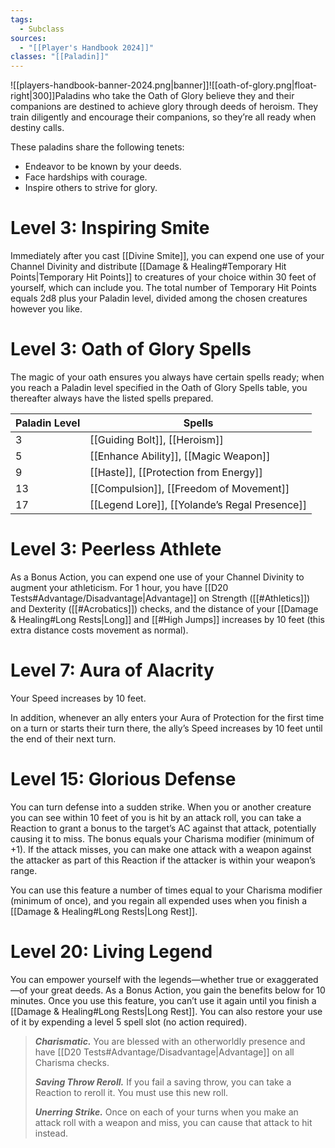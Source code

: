 ```yaml
---
tags:
  - Subclass
sources:
  - "[[Player's Handbook 2024]]"
classes: "[[Paladin]]"
---
```

![[players-handbook-banner-2024.png|banner]]![[oath-of-glory.png|float-right|300]]Paladins who take the Oath of Glory believe they and their companions are destined to achieve glory through deeds of heroism. They train diligently and encourage their companions, so they’re all ready when destiny calls.

These paladins share the following tenets:

- Endeavor to be known by your deeds.
- Face hardships with courage.
- Inspire others to strive for glory.
# Level 3: Inspiring Smite
Immediately after you cast [[Divine Smite]], you can expend one use of your Channel Divinity and distribute [[Damage & Healing#Temporary Hit Points\|Temporary Hit Points]] to creatures of your choice within 30 feet of yourself, which can include you. The total number of Temporary Hit Points equals 2d8 plus your Paladin level, divided among the chosen creatures however you like.

# Level 3: Oath of Glory Spells
The magic of your oath ensures you always have certain spells ready; when you reach a Paladin level specified in the Oath of Glory Spells table, you thereafter always have the listed spells prepared.

| Paladin Level | Spells                                                                                                                                                            |
|:------------- | ----------------------------------------------------------------------------------------------------------------------------------------------------------------- |
| 3             | [[Guiding Bolt]], [[Heroism]]                                |
| 5             | [[Enhance Ability]], [[Magic Weapon]]                |
| 9             | [[Haste]], [[Protection from Energy]]                |
| 13            | [[Compulsion]], [[Freedom of Movement]]            |
| 17            | [[Legend Lore]], [[Yolande’s Regal Presence]] |

# Level 3: Peerless Athlete
As a Bonus Action, you can expend one use of your Channel Divinity to augment your athleticism. For 1 hour, you have [[D20 Tests#Advantage/Disadvantage\|Advantage]] on Strength ([[#Athletics]]) and Dexterity ([[#Acrobatics]]) checks, and the distance of your [[Damage & Healing#Long Rests\|Long]] and [[#High Jumps]] increases by 10 feet (this extra distance costs movement as normal).
# Level 7: Aura of Alacrity
Your Speed increases by 10 feet.

In addition, whenever an ally enters your Aura of Protection for the first time on a turn or starts their turn there, the ally’s Speed increases by 10 feet until the end of their next turn.

# Level 15: Glorious Defense
You can turn defense into a sudden strike. When you or another creature you can see within 10 feet of you is hit by an attack roll, you can take a Reaction to grant a bonus to the target’s AC against that attack, potentially causing it to miss. The bonus equals your Charisma modifier (minimum of +1). If the attack misses, you can make one attack with a weapon against the attacker as part of this Reaction if the attacker is within your weapon’s range.

You can use this feature a number of times equal to your Charisma modifier (minimum of once), and you regain all expended uses when you finish a [[Damage & Healing#Long Rests|Long Rest]].

# Level 20: Living Legend
You can empower yourself with the legends—whether true or exaggerated—of your great deeds. As a Bonus Action, you gain the benefits below for 10 minutes. Once you use this feature, you can’t use it again until you finish a [[Damage & Healing#Long Rests|Long Rest]]. You can also restore your use of it by expending a level 5 spell slot (no action required).
>**_Charismatic._** You are blessed with an otherworldly presence and have [[D20 Tests#Advantage/Disadvantage\|Advantage]] on all Charisma checks.
>
>**_Saving Throw Reroll._** If you fail a saving throw, you can take a Reaction to reroll it. You must use this new roll.
>
>**_Unerring Strike._** Once on each of your turns when you make an attack roll with a weapon and miss, you can cause that attack to hit instead.